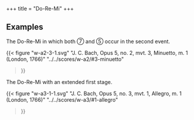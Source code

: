 +++
title = "Do-Re-Mi"
+++

## Examples

The Do-Re-Mi in which both ➆ and ➄ occur in the second event.

{{<
  figure
  "w-a2-3-1.svg"
  "J. C. Bach, Opus 5, no. 2, mvt. 3, Minuetto, m. 1 (London, 1766)"
  "../../scores/w-a2/#3-minuetto"
>}}

The Do-Re-Mi with an extended first stage.

{{<
  figure
  "w-a3-1-1.svg"
  "J. C. Bach, Opus 5, no. 3, mvt. 1, Allegro, m. 1 (London, 1766)"
  "../../scores/w-a3/#1-allegro"
>}}
